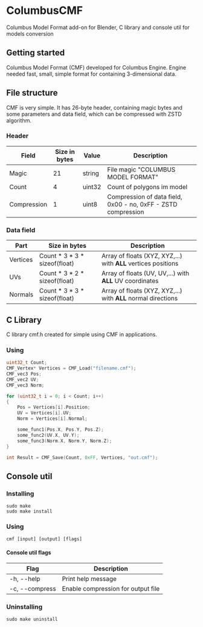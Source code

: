 # ColumbusCMF
Columbus Model Format add-on for Blender, C library and console util for models conversion

## Getting started
Columbus Model Format (CMF) developed for Columbus Engine. Engine needed fast, small, simple format for containing 3-dimensional data.
## File structure
CMF is very simple. It has 26-byte header, containing magic bytes and some parameters and data field, which can be compressed with ZSTD algorithm.

### Header
| Field | Size in bytes | Value  |        Description         |
|-------|---------------|--------|----------------------------|
| Magic | 21 | string | File magic "COLUMBUS MODEL FORMAT" |
| Count | 4 | uint32 | Count of polygons im model  |
| Compression | 1 | uint8  | Compression of data field, 0x00 - no, 0xFF - ZSTD compression |

### Data field
| Part | Size in bytes | Description |
|------|---------------|-------------|
| Vertices | Count * 3 * 3 * sizeof(float) | Array of floats (XYZ, XYZ,...) with **ALL** vertices positions |
| UVs | Count * 3 * 2 * sizeof(float) | Array of floats (UV, UV,...) with **ALL** UV coordinates |
| Normals |  Count * 3 * 3 * sizeof(float) | Array of floats (XYZ, XYZ,...) with **ALL** normal directions |

## C Library
C library cmf.h created for simple using CMF in applications.
### Using
```c
uint32_t Count;
CMF_Vertex* Vertices = CMF_Load("filename.cmf");
CMF_vec3 Pos;
CMF_vec2 UV;
CMF_vec3 Norm;

for (uint32_t i = 0; i < Count; i++)
{
	Pos = Vertices[i].Position;
	UV = Vertices[i].UV;
	Norm = Vertices[i].Normal;

	some_func1(Pos.X, Pos.Y, Pos.Z);
	some_func2(UV.X, UV.Y);
	some_func3(Norm.X, Norm.Y, Norm.Z);
}

int Result = CMF_Save(Count, 0xFF, Vertices, "out.cmf");
```

## Console util

### Installing
```
sudo make
sudo make install
```

### Using
```
cmf [input] [output] [flags]
```

#### Console util flags
| Flag           | Description |
|----------------|-------------|
| -h, --help     | Print help message |
| -c, --compress | Enable compression for output file |

### Uninstalling
```
sudo make uninstall
```



